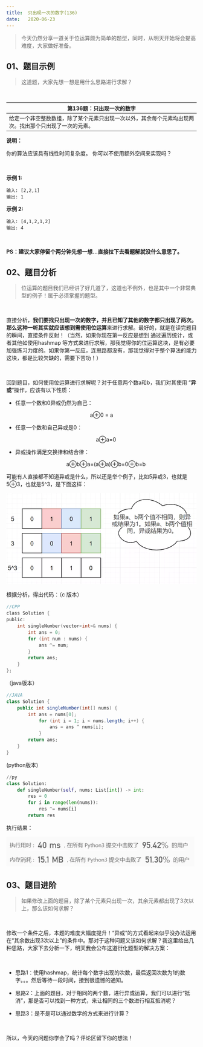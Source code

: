 ```yaml
---
title:	只出现一次的数字(136)
date:	2020-06-23
---
```


> 今天仍然分享一道关于位运算颇为简单的题型，同时，从明天开始将会提高难度，大家做好准备。

## 01、题目示例

> 这道题，大家先想一想是用什么思路进行求解？

<br/>

| 第136题：只出现一次的数字                                    |
| ------------------------------------------------------------ |
| 给定一个非空整数数组，除了某个元素只出现一次以外，其余每个元素均出现两次。找出那个只出现了一次的元素。 |

**说明：**

你的算法应该具有线性时间复杂度。 你可以不使用额外空间来实现吗？

<br/>

**示例 1:**

```
输入: [2,2,1]
输出: 1
```

**示例 2:**

```
输入: [4,1,2,1,2]
输出: 4
```

<br/>

**PS：建议大家停留个两分钟先想一想...直接拉下去看题解就没什么意思了。**

## 02、题目分析

> 位运算的题目我们已经讲了好几道了，这道也不例外，也是其中一个非常典型的例子！属于必须掌握的题型。

<br/>

直接分析，**我们要找只出现一次的数字，并且已知了其他的数字都只出现了两次。**那么这种一听其实就应该想到需使用**位运算**来进行求解。最好的，就是在读完题目的瞬间，直接条件反射！（当然，如果你现在第一反应是想到 通过遍历统计，或者其他如使用hashmap 等方式来进行求解，那我觉得你的位运算这块，是有必要加强练习力度的。如果你第一反应，连思路都没有，那我觉得对于整个算法的能力这块，都是比较欠缺的，需要下苦功！）

<br/>

回到题目，如何使用位运算进行求解呢？对于任意两个数a和b，我们对其使用 “**异或**”操作，应该有以下性质：

- 任意一个数和0异或仍然为自己：

<center> a⊕0 = a </center>

- 任意一个数和自己异或是0：

  <center> a⊕a=0 </center>

- 异或操作满足交换律和结合律：

  <center> a⊕b⊕a=(a⊕a)⊕b=0⊕b=b </center>

可能有人直接都不知道异或是什么，所以还是举个例子，比如5异或3，也就是5⊕3，也就是5^3，是下面这样：

<img src="./804/1.jpg" alt="PNG" style="zoom: 67%;" />

根据分析，得出代码：（c  版本）

```c
//CPP
class Solution {
public:
    int singleNumber(vector<int>& nums) {
        int ans = 0;
        for (int num : nums) {
            ans ^= num;
        }
        return ans;
    }
};
```

（java版本）

```java
//JAVA
class Solution {
    public int singleNumber(int[] nums) {
        int ans = nums[0];
            for (int i = 1; i < nums.length; i++) {
                ans = ans ^ nums[i];
            }
        return ans;
    }
}
```

(python版本)

```python
//py
class Solution:
    def singleNumber(self, nums: List[int]) -> int:
        res = 0
        for i in range(len(nums)):
            res ^= nums[i]
        return res
```

执行结果：

<img src="./804/2.jpg" alt="PNG" style="zoom: 80%;" />

## 03、题目进阶

> 如果修改上面的题目，除了某个元素只出现一次，其余元素都出现了3次以上，那么该如何求解？

<br/>

修改一个条件之后，本题的难度大幅度提升！“异或”的方式看起来似乎没办法运用在“其余数出现3次以上”的条件中。那对于这种问题又该如何求解？我这里给出几种思路，大家下去分析一下，明天我会公布这道衍化题型的解决方案：

<br/>

- 思路1：使用hashmap，统计每个数字出现的次数，最后返回次数为1的数字。。。然后等待一段时间，接到很遗憾的通知。

- 思路2：上面的题目，对于相同的两个数，进行异或运算，我们可以进行“抵消”，那是否可以找到一种方式，来让相同的三个数进行相互抵消呢？

- 思路3：是不是可以通过数学的方式来进行计算？

  <br/>

所以，今天的问题你学会了吗？评论区留下你的想法！